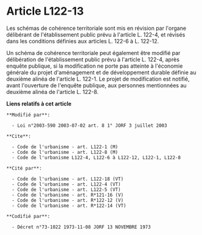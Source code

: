 # Article L122-13

Les schémas de cohérence territoriale sont mis en révision par l'organe délibérant de l'établissement public prévu à
l'article L. 122-4, et révisés dans les conditions définies aux articles L. 122-6 à L. 122-12.

Un schéma de cohérence territoriale peut également être modifié par délibération de l'établissement public prévu à l'article
L. 122-4, après enquête publique, si la modification ne porte pas atteinte à l'économie générale du projet d'aménagement et
de développement durable définie au deuxième alinéa de l'article L. 122-1. Le projet de modification est notifié, avant
l'ouverture de l'enquête publique, aux personnes mentionnées au deuxième alinéa de l'article L. 122-8.

**Liens relatifs à cet article**

	**Modifié par**:

	  - Loi n°2003-590 2003-07-02 art. 8 1° JORF 3 juillet 2003

	**Cite**:

	  - Code de l'urbanisme - art. L122-1 (M)
	  - Code de l'urbanisme - art. L122-8 (M)
	  - Code de l'urbanisme L122-4, L122-6 à L122-12, L122-1, L122-8

	**Cité par**:

	  - Code de l'urbanisme - art. L122-18 (VT)
	  - Code de l'urbanisme - art. L122-4 (VT)
	  - Code de l'urbanisme - art. L122-5 (VT)
	  - Code de l'urbanisme - art. R*121-16 (V)
	  - Code de l'urbanisme - art. R*122-12 (V)
	  - Code de l'urbanisme - art. R*122-14 (VT)

	**Codifié par**:

	  - Décret n°73-1022 1973-11-08 JORF 13 NOVEMBRE 1973
